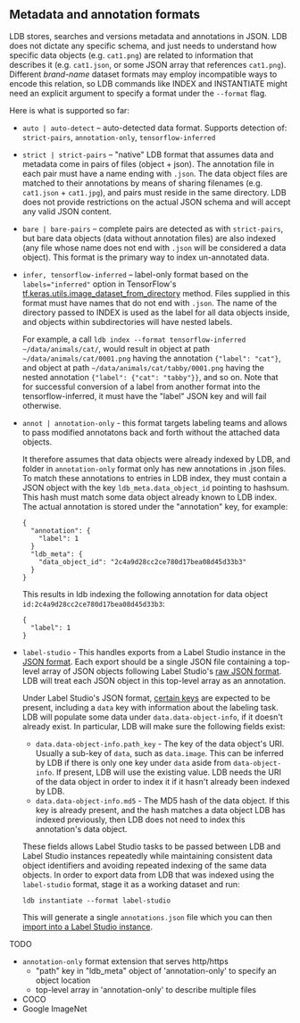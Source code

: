 ## Metadata and annotation formats

LDB stores, searches and versions metadata and annotations in JSON. LDB does not dictate any specific schema, and just needs to understand how specific data objects (e.g. `cat1.png`) are related to information that describes it (e.g. `cat1.json`, or some JSON array that references `cat1.png`). Different *brand-name* dataset formats may employ incompatible ways to encode this relation, so LDB commands like INDEX and INSTANTIATE might need an explicit argument to specify a format under the `--format` flag.

Here is what is supported so far:

* `auto | auto-detect` – auto-detected data format. Supports detection of: `strict-pairs`, `annotation-only`, `tensorflow-inferred`

* `strict | strict-pairs` – "native" LDB format that assumes data and metadata come in pairs of files (object + json). The annotation file in each pair must have a name ending with `.json`. The data object files are matched to their annotations by means of sharing filenames (e.g. `cat1.json` + `cat1.jpg`), and pairs must reside in the same directory. LDB does not provide restrictions on the actual JSON schema and will accept any valid JSON content.

* `bare | bare-pairs` – complete pairs are detected as with `strict-pairs`, but bare data objects (data without annotation files) are also indexed (any file whose name does not end with `.json` will be considered a data object). This format is the primary way to index un-annotated data. 

* `infer, tensorflow-inferred` – label-only format based on the `labels="inferred"` option in TensorFlow's [tf.keras.utils.image_dataset_from_directory](https://www.tensorflow.org/api_docs/python/tf/keras/utils/image_dataset_from_directory)  method. Files supplied in this format must have names that do not end with `.json`. The name of the directory passed to INDEX is used as the label for all data objects inside, and objects within subdirectories will have nested labels. 
 
    For example, a call `ldb index --format tensorflow-inferred ~/data/animals/cat/`, would result in object at path `~/data/animals/cat/0001.png` having the annotation `{"label": "cat"}`, and object at path `~/data/animals/cat/tabby/0001.png` having the nested annotation `{"label": {"cat": "tabby"}}`, and so on. Note that for successful conversion of a label from another format into the tensorflow-inferred, it must have the "label" JSON key and will fail otherwise.

* `annot | annotation-only` - this format targets labeling teams and allows to pass modified annotatons back and forth without the attached data objects. 

  It therefore assumes that data objects were already indexed by LDB, and folder in `annotation-only` format only has new annotations in .json files. To match these annotations to entries in LDB index, they must contain a JSON object with the key `ldb_meta.data_object_id` pointing to hashsum. This hash must match some data object already known to LDB index. The actual annotation is stored under the "annotation" key, for example:

  ```
  {
    "annotation": {
      "label": 1
    }
    "ldb_meta": {
      "data_object_id": "2c4a9d28cc2ce780d17bea08d45d33b3"
    }
  }
  ```
  This results in ldb indexing the following annotation for data object `id:2c4a9d28cc2ce780d17bea08d45d33b3`:

  ```
  {
    "label": 1
  }
  ```
* `label-studio` - This handles exports from a Label Studio instance in the [JSON format](https://labelstud.io/guide/export.html#JSON). Each export should be a single JSON file containing a top-level array of JSON objects following Label Studio's [raw JSON format](https://labelstud.io/guide/export.html#Label-Studio-JSON-format-of-annotated-tasks). LDB will treat each JSON object in this top-level array as an annotation.

  Under Label Studio's JSON format, [certain keys](https://labelstud.io/guide/export.html#Relevant-JSON-property-descriptions) are expected to be present, including a `data` key with information about the labeling task. LDB will populate some data under `data.data-object-info`, if it doesn't already exist. In particular, LDB will make sure the following fields exist:
  * `data.data-object-info.path_key` - The key of the data object's URI. Usually a sub-key of `data`, such as `data.image`. This can be inferred by LDB if there is only one key under `data` aside from `data-object-info`. If present, LDB will use the existing value. LDB needs the URI of the data object in order to index it if it hasn't already been indexed by LDB.
  * `data.data-object-info.md5` - The MD5 hash of the data object. If this key is already present, and the hash matches a data object LDB has indexed previously, then LDB does not need to index this annotation's data object.

  These fields allows Label Studio tasks to be passed between LDB and Label Studio instances repeatedly while maintaining consistent data object identifiers and avoiding repeated indexing of the same data objects. In order to export data from LDB that was indexed using the `label-studio` format, stage it as a working dataset and run:
  ```
  ldb instantiate --format label-studio
  ```
  This will generate a single `annotations.json` file which you can then [import into a Label Studio instance](https://labelstud.io/guide/tasks.html#How-to-import-your-data).


TODO

* `annotation-only` format extension that serves http/https
  * "path" key in "ldb_meta" object of 'annotation-only' to specify an object location
  * top-level array in 'annotation-only' to describe multiple files
* COCO 
* Google ImageNet
